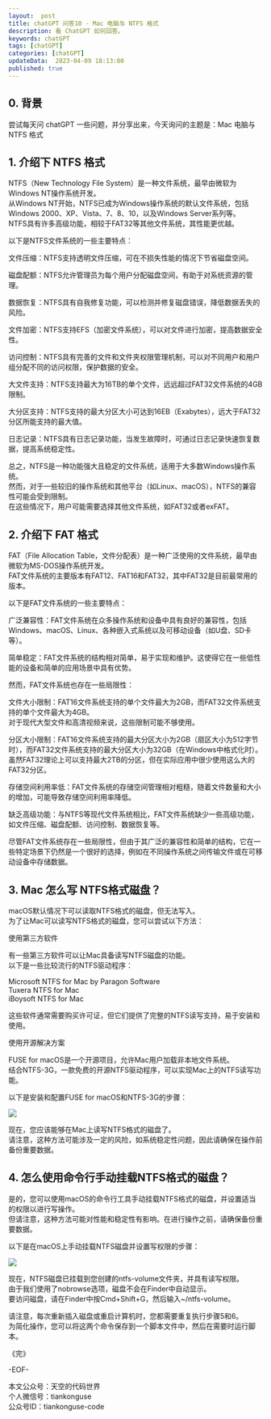 ```yaml
---   
layout:  post  
title: chatGPT 问答10 - Mac 电脑与 NTFS 格式  
description: 看 ChatGPT 如何回答。 
keywords: chatGPT  
tags: [chatGPT]  
categories: [chatGPT]  
updateData:  2023-04-09 18:13:00  
published: true  
---  
```



## 0. 背景  


尝试每天问 chatGPT 一些问题，并分享出来，今天询问的主题是：Mac 电脑与 NTFS 格式  


## 1. 介绍下 NTFS 格式  


NTFS（New Technology File System）是一种文件系统，最早由微软为Windows NT操作系统开发。  
从Windows NT开始，NTFS已成为Windows操作系统的默认文件系统，包括Windows 2000、XP、Vista、7、8、10，以及Windows Server系列等。  
NTFS具有许多高级功能，相较于FAT32等其他文件系统，其性能更优越。  


以下是NTFS文件系统的一些主要特点：  


文件压缩：NTFS支持透明文件压缩，可在不损失性能的情况下节省磁盘空间。  

磁盘配额：NTFS允许管理员为每个用户分配磁盘空间，有助于对系统资源的管理。  

数据恢复：NTFS具有自我修复功能，可以检测并修复磁盘错误，降低数据丢失的风险。  

文件加密：NTFS支持EFS（加密文件系统），可以对文件进行加密，提高数据安全性。  

访问控制：NTFS具有完善的文件和文件夹权限管理机制，可以对不同用户和用户组分配不同的访问权限，保护数据的安全。  

大文件支持：NTFS支持最大为16TB的单个文件，远远超过FAT32文件系统的4GB限制。  

大分区支持：NTFS支持的最大分区大小可达到16EB（Exabytes），远大于FAT32分区所能支持的最大值。  

日志记录：NTFS具有日志记录功能，当发生故障时，可通过日志记录快速恢复数据，提高系统稳定性。  


总之，NTFS是一种功能强大且稳定的文件系统，适用于大多数Windows操作系统。  
然而，对于一些较旧的操作系统和其他平台（如Linux、macOS），NTFS的兼容性可能会受到限制。  
在这些情况下，用户可能需要选择其他文件系统，如FAT32或者exFAT。  


## 2. 介绍下 FAT 格式  


FAT（File Allocation Table，文件分配表）是一种广泛使用的文件系统，最早由微软为MS-DOS操作系统开发。  
FAT文件系统的主要版本有FAT12、FAT16和FAT32，其中FAT32是目前最常用的版本。  


以下是FAT文件系统的一些主要特点：  


广泛兼容性：FAT文件系统在众多操作系统和设备中具有良好的兼容性，包括Windows、macOS、Linux、各种嵌入式系统以及可移动设备（如U盘、SD卡等）。  


简单稳定：FAT文件系统的结构相对简单，易于实现和维护。这使得它在一些低性能的设备和简单的应用场景中具有优势。  


然而，FAT文件系统也存在一些局限性：  


文件大小限制：FAT16文件系统支持的单个文件最大为2GB，而FAT32文件系统支持的单个文件最大为4GB。  
对于现代大型文件和高清视频来说，这些限制可能不够使用。  


分区大小限制：FAT16文件系统支持的最大分区大小为2GB（扇区大小为512字节时），而FAT32文件系统支持的最大分区大小为32GB（在Windows中格式化时）。  
虽然FAT32理论上可以支持最大2TB的分区，但在实际应用中很少使用这么大的FAT32分区。  


存储空间利用率低：FAT文件系统的存储空间管理相对粗糙，随着文件数量和大小的增加，可能导致存储空间利用率降低。  


缺乏高级功能：与NTFS等现代文件系统相比，FAT文件系统缺少一些高级功能，如文件压缩、磁盘配额、访问控制、数据恢复等。  


尽管FAT文件系统存在一些局限性，但由于其广泛的兼容性和简单的结构，它在一些特定场景下仍然是一个很好的选择，例如在不同操作系统之间传输文件或在可移动设备中存储数据。  


## 3. Mac 怎么写 NTFS格式磁盘？  


macOS默认情况下可以读取NTFS格式的磁盘，但无法写入。  
为了让Mac可以读写NTFS格式的磁盘，您可以尝试以下方法：  


使用第三方软件  


有一些第三方软件可以让Mac具备读写NTFS磁盘的功能。  
以下是一些比较流行的NTFS驱动程序：  

Microsoft NTFS for Mac by Paragon Software  
Tuxera NTFS for Mac  
iBoysoft NTFS for Mac  

这些软件通常需要购买许可证，但它们提供了完整的NTFS读写支持，易于安装和使用。  



使用开源解决方案  
 

FUSE for macOS是一个开源项目，允许Mac用户加载非本地文件系统。  
结合NTFS-3G，一款免费的开源NTFS驱动程序，可以实现Mac上的NTFS读写功能。  


以下是安装和配置FUSE for macOS和NTFS-3G的步骤：  


![](https://res2023.tiankonguse.com/images/2023/04/09/002.png)


现在，您应该能够在Mac上读写NTFS格式的磁盘了。  
请注意，这种方法可能涉及一定的风险，如系统稳定性问题，因此请确保在操作前备份重要数据。  


## 4. 怎么使用命令行手动挂载NTFS格式的磁盘？  


是的，您可以使用macOS的命令行工具手动挂载NTFS格式的磁盘，并设置适当的权限以进行写操作。  
但请注意，这种方法可能对性能和稳定性有影响。在进行操作之前，请确保备份重要数据。  


以下是在macOS上手动挂载NTFS磁盘并设置写权限的步骤：  


![](https://res2023.tiankonguse.com/images/2023/04/09/003.png)



现在，NTFS磁盘已挂载到您创建的ntfs-volume文件夹，并具有读写权限。    
由于我们使用了nobrowse选项，磁盘不会在Finder中自动显示。  
要访问磁盘，请在Finder中按Cmd+Shift+G，然后输入~/ntfs-volume。  



请注意，每次重新插入磁盘或重启计算机时，您都需要重复执行步骤5和6。  
为简化操作，您可以将这两个命令保存到一个脚本文件中，然后在需要时运行脚本。  



《完》  


-EOF-  



本文公众号：天空的代码世界  
个人微信号：tiankonguse  
公众号ID：tiankonguse-code  
  

